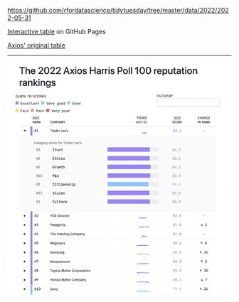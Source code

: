 https://github.com/rfordatascience/tidytuesday/tree/master/data/2022/2022-05-31

[Interactive table](https://gkaramanis.github.io/reputation-reactable/) on GitHub Pages

[Axios' original table](https://www.axios.com/2022/05/24/2022-axios-harris-poll-100-rankings)
  
---

![](plots/reputation-table.png)
